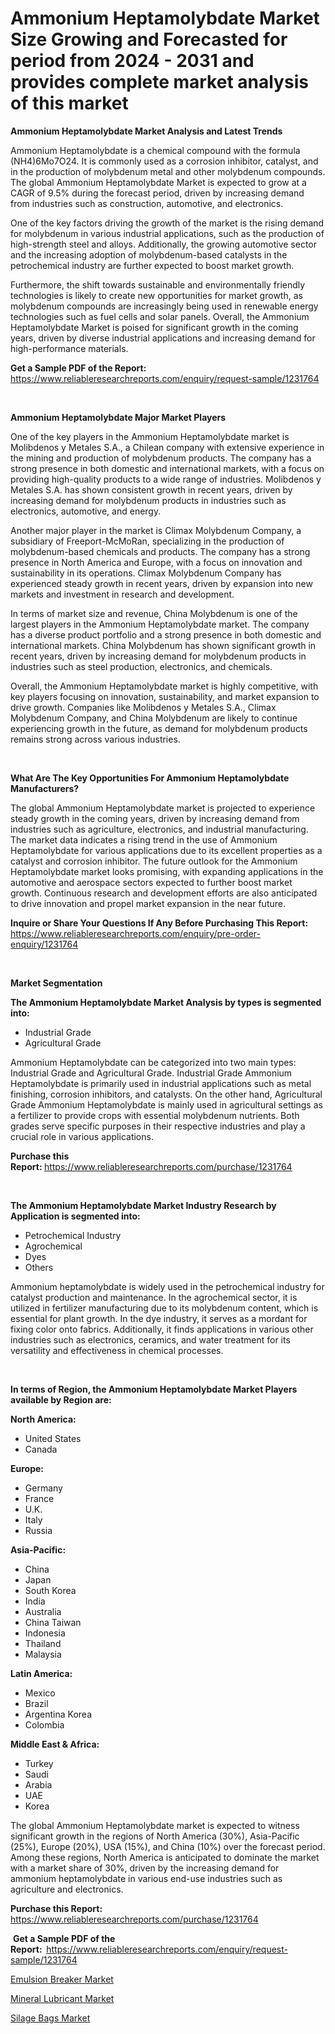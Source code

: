 <p><h1>Ammonium Heptamolybdate Market Size Growing and Forecasted for period from 2024 - 2031 and provides complete market analysis of this market</h1></p><p><strong>Ammonium Heptamolybdate Market Analysis and Latest Trends</strong></p>
<p><p>Ammonium Heptamolybdate is a chemical compound with the formula (NH4)6Mo7O24. It is commonly used as a corrosion inhibitor, catalyst, and in the production of molybdenum metal and other molybdenum compounds. The global Ammonium Heptamolybdate Market is expected to grow at a CAGR of 9.5% during the forecast period, driven by increasing demand from industries such as construction, automotive, and electronics.</p><p>One of the key factors driving the growth of the market is the rising demand for molybdenum in various industrial applications, such as the production of high-strength steel and alloys. Additionally, the growing automotive sector and the increasing adoption of molybdenum-based catalysts in the petrochemical industry are further expected to boost market growth.</p><p>Furthermore, the shift towards sustainable and environmentally friendly technologies is likely to create new opportunities for market growth, as molybdenum compounds are increasingly being used in renewable energy technologies such as fuel cells and solar panels. Overall, the Ammonium Heptamolybdate Market is poised for significant growth in the coming years, driven by diverse industrial applications and increasing demand for high-performance materials.</p></p>
<p><strong>Get a Sample PDF of the Report:&nbsp;</strong> <a href="https://www.reliableresearchreports.com/enquiry/request-sample/1231764">https://www.reliableresearchreports.com/enquiry/request-sample/1231764</a></p>
<p>&nbsp;</p>
<p><strong>Ammonium Heptamolybdate Major Market Players</strong></p>
<p><p>One of the key players in the Ammonium Heptamolybdate market is Molibdenos y Metales S.A., a Chilean company with extensive experience in the mining and production of molybdenum products. The company has a strong presence in both domestic and international markets, with a focus on providing high-quality products to a wide range of industries. Molibdenos y Metales S.A. has shown consistent growth in recent years, driven by increasing demand for molybdenum products in industries such as electronics, automotive, and energy.</p><p>Another major player in the market is Climax Molybdenum Company, a subsidiary of Freeport-McMoRan, specializing in the production of molybdenum-based chemicals and products. The company has a strong presence in North America and Europe, with a focus on innovation and sustainability in its operations. Climax Molybdenum Company has experienced steady growth in recent years, driven by expansion into new markets and investment in research and development.</p><p>In terms of market size and revenue, China Molybdenum is one of the largest players in the Ammonium Heptamolybdate market. The company has a diverse product portfolio and a strong presence in both domestic and international markets. China Molybdenum has shown significant growth in recent years, driven by increasing demand for molybdenum products in industries such as steel production, electronics, and chemicals.</p><p>Overall, the Ammonium Heptamolybdate market is highly competitive, with key players focusing on innovation, sustainability, and market expansion to drive growth. Companies like Molibdenos y Metales S.A., Climax Molybdenum Company, and China Molybdenum are likely to continue experiencing growth in the future, as demand for molybdenum products remains strong across various industries.</p></p>
<p>&nbsp;</p>
<p><strong>What Are The Key Opportunities For Ammonium Heptamolybdate Manufacturers?</strong></p>
<p><p>The global Ammonium Heptamolybdate market is projected to experience steady growth in the coming years, driven by increasing demand from industries such as agriculture, electronics, and industrial manufacturing. The market data indicates a rising trend in the use of Ammonium Heptamolybdate for various applications due to its excellent properties as a catalyst and corrosion inhibitor. The future outlook for the Ammonium Heptamolybdate market looks promising, with expanding applications in the automotive and aerospace sectors expected to further boost market growth. Continuous research and development efforts are also anticipated to drive innovation and propel market expansion in the near future.</p></p>
<p><strong>Inquire or Share Your Questions If Any Before Purchasing This Report:</strong> <a href="https://www.reliableresearchreports.com/enquiry/pre-order-enquiry/1231764">https://www.reliableresearchreports.com/enquiry/pre-order-enquiry/1231764</a></p>
<p>&nbsp;</p>
<p><strong>Market Segmentation</strong></p>
<p><strong>The Ammonium Heptamolybdate Market Analysis by types is segmented into:</strong></p>
<p><ul><li>Industrial Grade</li><li>Agricultural Grade</li></ul></p>
<p><p>Ammonium Heptamolybdate can be categorized into two main types: Industrial Grade and Agricultural Grade. Industrial Grade Ammonium Heptamolybdate is primarily used in industrial applications such as metal finishing, corrosion inhibitors, and catalysts. On the other hand, Agricultural Grade Ammonium Heptamolybdate is mainly used in agricultural settings as a fertilizer to provide crops with essential molybdenum nutrients. Both grades serve specific purposes in their respective industries and play a crucial role in various applications.</p></p>
<p><strong>Purchase this Report:&nbsp;</strong><a href="https://www.reliableresearchreports.com/purchase/1231764">https://www.reliableresearchreports.com/purchase/1231764</a></p>
<p>&nbsp;</p>
<p><strong>The Ammonium Heptamolybdate Market Industry Research by Application is segmented into:</strong></p>
<p><ul><li>Petrochemical Industry</li><li>Agrochemical</li><li>Dyes</li><li>Others</li></ul></p>
<p><p>Ammonium heptamolybdate is widely used in the petrochemical industry for catalyst production and maintenance. In the agrochemical sector, it is utilized in fertilizer manufacturing due to its molybdenum content, which is essential for plant growth. In the dye industry, it serves as a mordant for fixing color onto fabrics. Additionally, it finds applications in various other industries such as electronics, ceramics, and water treatment for its versatility and effectiveness in chemical processes.</p></p>
<p>&nbsp;</p>
<p><strong>In terms of Region, the Ammonium Heptamolybdate Market Players available by Region are:</strong></p>
<p>
    <p> <strong> North America: </strong>
        <ul>
            <li>United States</li>
            <li>Canada</li>
        </ul>
        </p> 
    <p> <strong> Europe: </strong>
        <ul>
            <li>Germany</li>
            <li>France</li>
            <li>U.K.</li>
            <li>Italy</li>
            <li>Russia</li>
        </ul>
        </p> 
    <p> <strong> Asia-Pacific: </strong>
        <ul>
            <li>China</li>
            <li>Japan</li>
            <li>South Korea</li>
            <li>India</li>
            <li>Australia</li>
            <li>China Taiwan</li>
            <li>Indonesia</li>
            <li>Thailand</li>
            <li>Malaysia</li>
        </ul>
        </p> 
    <p> <strong> Latin America: </strong>
        <ul>
            <li>Mexico</li>
            <li>Brazil</li>
            <li>Argentina Korea</li>
            <li>Colombia</li>
        </ul>
        </p> 
    <p> <strong> Middle East & Africa: </strong>
        <ul>
            <li>Turkey</li>
            <li>Saudi</li>
            <li>Arabia</li>
            <li>UAE</li>
            <li>Korea</li>
        </ul>
    </p>
    </p>
<p><p>The global Ammonium Heptamolybdate market is expected to witness significant growth in the regions of North America (30%), Asia-Pacific (25%), Europe (20%), USA (15%), and China (10%) over the forecast period. Among these regions, North America is anticipated to dominate the market with a market share of 30%, driven by the increasing demand for ammonium heptamolybdate in various end-use industries such as agriculture and electronics.</p></p>
<p><strong>Purchase this Report: </strong><a href="https://www.reliableresearchreports.com/purchase/1231764">https://www.reliableresearchreports.com/purchase/1231764</a></p>
<p>&nbsp;<strong>Get a Sample PDF of the Report:&nbsp;&nbsp;</strong><a href="https://www.reliableresearchreports.com/enquiry/request-sample/1231764">https://www.reliableresearchreports.com/enquiry/request-sample/1231764</a></p>
<p><strong></strong></p>
<p><p><a href="https://github.com/jodemen/Market-Research-Report-List-1/blob/main/emulsion-breaker-market.md">Emulsion Breaker Market</a></p><p><a href="https://github.com/Sarissaschmalingtr6fz2739/Market-Research-Report-List-1/blob/main/mineral-lubricant-market.md">Mineral Lubricant Market</a></p><p><a href="https://github.com/jj19131/Market-Research-Report-List-1/blob/main/silage-bags-market.md">Silage Bags Market</a></p></p>